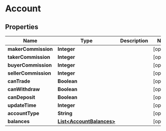 # Account

## Properties
Name | Type | Description | Notes
------------ | ------------- | ------------- | -------------
**makerCommission** | **Integer** |  |  [optional]
**takerCommission** | **Integer** |  |  [optional]
**buyerCommission** | **Integer** |  |  [optional]
**sellerCommission** | **Integer** |  |  [optional]
**canTrade** | **Boolean** |  |  [optional]
**canWithdraw** | **Boolean** |  |  [optional]
**canDeposit** | **Boolean** |  |  [optional]
**updateTime** | **Integer** |  |  [optional]
**accountType** | **String** |  |  [optional]
**balances** | [**List&lt;AccountBalances&gt;**](AccountBalances.md) |  |  [optional]
